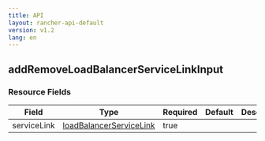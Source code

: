 ```yaml
---
title: API
layout: rancher-api-default
version: v1.2
lang: en
---
```


## addRemoveLoadBalancerServiceLinkInput





### Resource Fields

Field | Type | Required | Default | Description
---|---|---|---|---
serviceLink | [loadBalancerServiceLink]({{site.baseurl}}/rancher/{{page.version}}/{{page.lang}}/api/api-resources/loadBalancerServiceLink/) | true |  | 

